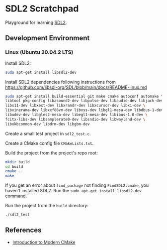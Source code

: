 # SDL2 Scratchpad
Playground for learning [SDL2](https://www.libsdl.org).

## Development Environment

### Linux (Ubuntu 20.04.2 LTS)

Install SDL2:

```bash
sudo apt-get install libsdl2-dev
```

Install SDL2 dependencies following instructions from https://github.com/libsdl-org/SDL/blob/main/docs/README-linux.md

```bash
sudo apt-get install build-essential git make cmake autoconf automake \
libtool pkg-config libasound2-dev libpulse-dev libaudio-dev libjack-dev \
libx11-dev libxext-dev libxrandr-dev libxcursor-dev libxi-dev \
libxinerama-dev libxxf86vm-dev libxss-dev libgl1-mesa-dev libdbus-1-dev \
libudev-dev libgles2-mesa-dev libegl1-mesa-dev libibus-1.0-dev \
fcitx-libs-dev libsamplerate0-dev libsndio-dev libwayland-dev \
libxkbcommon-dev libdrm-dev libgbm-dev
```

Create a small test project in `sdl2_test.c`.

Create a CMake config file `CMakeLists.txt`.

Build the project from the project's repo root:

```bash
mkdir build
cd build
cmake ..
make
```

If you get an error about `find_package` not finding `FindSDL2.cmake`, you haven't installed SDL2. Run the `sudo apt-get install libsdl2-dev` command.

Run the project from the `build` directory:

```bash
./sdl2_test
```

## References

- [Introduction to Modern CMake](https://www.internalpointers.com/post/modern-cmake-beginner-introduction)